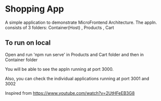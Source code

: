 # Shopping App

A simple application to demonstrate MicroFrontend Architecture. The appln. consists of 3 folders: 
Container(Host) , Products , Cart

## To run on local
Open and run 'npm run serve' in Products and Cart folder and then in Container folder

You will be able to see the appln running at port 3000.

Also, you can check the individual applications running at port 3001 and 3002

Inspired from https://www.youtube.com/watch?v=2UtHFeEB3G8
